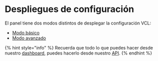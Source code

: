 # Despliegues de configuración

El panel tiene dos modos distintos de desplegar la configuración VCL:

* [Modo básico](https://docs.transparentcdn.com/getting-started/dashboard/autoprovisionamiento/despliegues-de-configuracion/modo-basico)
* [Modo avanzado](https://docs.transparentedge.eu/getting-started/dashboard/autoprovisionamiento/despliegues-de-configuracion/configuracion-avanzada)

{% hint style="info" %}
Recuerda que todo lo que puedes hacer desde nuestro [dashboard](https://dashboard.transparetncdn.com), puedes hacerlo desde nuestro [API](../../../faq/glosario/api.md).
{% endhint %}
